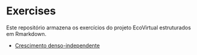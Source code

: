 # Exercises
Este repositório armazena os exercícios do projeto EcoVirtual estruturados em Rmarkdown. 

* [Crescimento denso-independente](censo.html) 
